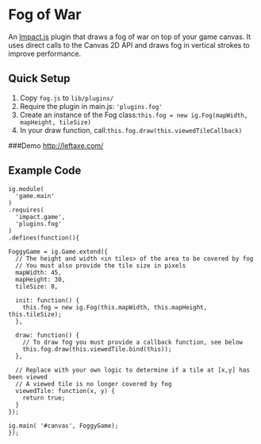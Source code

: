 # Fog of War
An [Impact.js](http://impactjs.com) plugin that draws a fog of war on top of your game canvas. It uses direct calls to the Canvas 2D API and draws fog in vertical strokes to improve performance.

## Quick Setup
1. Copy `fog.js` to `lib/plugins/`
2. Require the plugin in main.js: `'plugins.fog'`
3. Create an instance of the Fog class:`this.fog = new ig.Fog(mapWidth, mapHeight, tileSize)`
4. In your draw function, call:`this.fog.draw(this.viewedTileCallback)`

###Demo
http://leftaxe.com/

## Example Code
```
ig.module(
  'game.main'
)
.requires(
  'impact.game',
  'plugins.fog'
)
.defines(function(){

FoggyGame = ig.Game.extend({
  // The height and width <in tiles> of the area to be covered by fog
  // You must also provide the tile size in pixels
  mapWidth: 45,
  mapHeight: 30,
  tileSize: 8,

  init: function() {
    this.fog = new ig.Fog(this.mapWidth, this.mapHeight, this.tileSize);
  },

  draw: function() {
    // To draw fog you must provide a callback function, see below
    this.fog.draw(this.viewedTile.bind(this));
  },

  // Replace with your own logic to determine if a tile at [x,y] has been viewed
  // A viewed tile is no longer covered by fog
  viewedTile: function(x, y) {
    return true;
  }
});

ig.main( '#canvas', FoggyGame);
});

```
